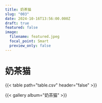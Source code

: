 ```yaml
---
title: 奶茶猫
slug: "003"
date: 2024-10-16T13:56:00.000Z
draft: true
featured: false
image:
  filename: featured.jpeg
  focal_point: Smart
  preview_only: false
---
```

# 奶茶猫

{{< table path="table.csv" header="false" >}}

{{< gallery album="奶茶猫" >}}
